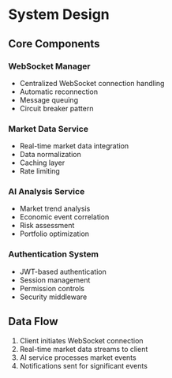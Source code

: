 # System Design

## Core Components

### WebSocket Manager

- Centralized WebSocket connection handling
- Automatic reconnection
- Message queuing
- Circuit breaker pattern

### Market Data Service

- Real-time market data integration
- Data normalization
- Caching layer
- Rate limiting

### AI Analysis Service

- Market trend analysis
- Economic event correlation
- Risk assessment
- Portfolio optimization

### Authentication System

- JWT-based authentication
- Session management
- Permission controls
- Security middleware

## Data Flow

1. Client initiates WebSocket connection
2. Real-time market data streams to client
3. AI service processes market events
4. Notifications sent for significant events
